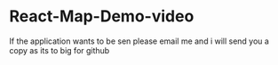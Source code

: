 # React-Map-Demo-video
If the application wants to be sen please email me and i will send you a copy as its to big for github
